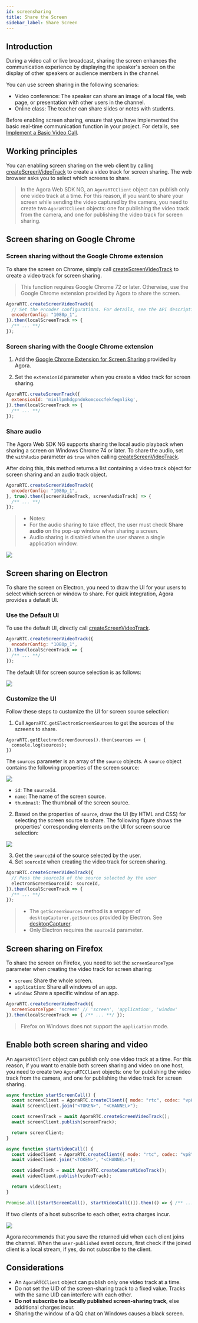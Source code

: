 ```yaml
---
id: screensharing
title: Share the Screen
sidebar_label: Share Screen
---
```


## Introduction

During a video call or live broadcast, sharing the screen enhances the communication experience by displaying the speaker's screen on the display of other speakers or audience members in the channel.

You can use screen sharing in the following scenarios:

- Video conference: The speaker can share an image of a local file, web page, or presentation with other users in the channel.
- Online class: The teacher can share slides or notes with students.

Before enabling screen sharing, ensure that you have implemented the basic real-time communication function in your project. For details, see [Implement a Basic Video Call](basic_call.md).

## Working principles

You can enabling screen sharing on the web client by calling [createScreenVideoTrack](/api/en/interfaces/iagorartc.html#createscreenvideotrack) to create a video track for screen sharing. The web browser asks you to select which screens to share.

> In the Agora Web SDK NG, an `AgoraRTCClient` object can publish only one video track at a time. For this reason, if you want to share your screen while sending the video captured by the camera, you need to create two `AgoraRTCClient` objects: one for publishing the video track from the camera, and one for publishing the video track for screen sharing.

## Screen sharing on Google Chrome

### Screen sharing without the Google Chrome extension

To share the screen on Chrome, simply call [createScreenVideoTrack](/api/en/interfaces/iagorartc.html#createscreenvideotrack) to create a video track for screen sharing.

> This function requires Google Chrome 72 or later. Otherwise, use the Google Chrome extension provided by Agora to share the screen.

```js
AgoraRTC.createScreenVideoTrack({
  // Set the encoder configurations. For details, see the API description
  encoderConfig: "1080p_1",
}).then(localScreenTrack => {
  /** ... **/
});
```

### Screen sharing with the Google Chrome extension

1. Add the [Google Chrome Extension for Screen Sharing](https://docs.agora.io/en/Interactive%20Broadcast/chrome_screensharing_plugin) provided by Agora.

2. Set the `extensionId` parameter when you create a video track for screen sharing.

```js
AgoraRTC.createScreenTrack({
  extensionId: 'minllpmhdgpndnkomcoccfekfegnlikg',
}).then(localScreenTrack => {
  /** ... **/
});

```

### Share audio
The Agora Web SDK NG supports sharing the local audio playback when sharing a screen on Windows Chrome 74 or later. To share the audio, set the `withAudio` parameter as `true` when calling [createScreenVideoTrack](/api/cn/interfaces/iagorartc.html#createscreenvideotrack).

After doing this, this method returns a list containing a video track object for screen sharing and an audio track object.

```js
AgoraRTC.createScreenVideoTrack({
  encoderConfig: "1080p_1",
}, true).then([screenVideoTrack, screenAudioTrack] => {
  /** ... **/
});
```

> - Notes:
> - For the audio sharing to take effect, the user must check **Share audio** on the pop-up window when sharing a screen.
> - Audio sharing is disabled when the user shares a single application window.

![](assets-en/screenaudio_en.png)

## Screen sharing on Electron

To share the screen on Electron, you need to draw the UI for your users to select which screen or window to share. For quick integration, Agora provides a default UI.

### Use the Default UI
To use the default UI, directly call [createScreenVideoTrack](/api/en/interfaces/iagorartc.html#createscreenvideotrack).

```js
AgoraRTC.createScreenVideoTrack({
  encoderConfig: "1080p_1",
}).then(localScreenTrack => {
  /** ... **/
});
```

The default UI for screen source selection is as follows:

![](assets-en/electron-en.png)

### Customize the UI
Follow these steps to customize the UI for screen source selection:
1. Call `AgoraRTC.getElectronScreenSources` to get the sources of the screens to share.
```
AgoraRTC.getElectronScreenSources().then(sources => {
  console.log(sources);
})
```
  The `sources` parameter is an array of the `source` objects. A `source` object contains the following properties of the screen source:

![](assets-en/source-en.png)

  - `id`: The `sourceId`.
  - `name`: The name of the screen source.
  - `thumbnail`: The thumbnail of the screen source.

2. Based on the properties of `source`, draw the UI (by HTML and CSS) for selecting the screen source to share. The following figure shows the properties' corresponding elements on the UI for screen source selection:

![](assets-en/electron2-en.jpeg)

3. Get the `sourceId` of the source selected by the user.
4. Set `sourceId` when creating the video track for screen sharing.

``` javascript
AgoraRTC.createScreenVideoTrack({
  // Pass the sourceId of the source selected by the user
  electronScreenSourceId： sourceId,
}).then(localScreenTrack => {
  /** ... **/
});
```

> - The `getScreenSources` method is a wrapper of `desktopCapturer.getSources` provided by Electron. See [desktopCapturer](https://electronjs.org/docs/api/desktop-capturer).
> - Only Electron requires the `sourceId` parameter.

## Screen sharing on Firefox

To share the screen on Firefox, you need to set the `screenSourceType` parameter when creating the video track for screen sharing:
- `screen`: Share the whole screen.
- `application`: Share all windows of an app.
- `window`: Share a specific window of an app.

```js
AgoraRTC.createScreenVideoTrack({
  screenSourceType: 'screen' // 'screen', 'application', 'window'
}).then(localScreenTrack => { /** ... **/ });
```

> Firefox on Windows does not support the `application` mode.

## Enable both screen sharing and video

An `AgoraRTCClient` object can publish only one video track at a time. For this reason, if you want to enable both screen sharing and video on one host, you need to create two `AgoraRTCClient` objects: one for publishing the video track from the camera, and one for publishing the video track for screen sharing.

```js
async function startScreenCall() {
  const screenClient = AgoraRTC.createClient({ mode: "rtc", codec: "vp8" });
  await screenClient.join("<TOKEN>", "<CHANNEL>");

  const screenTrack = await AgoraRTC.createScreenVideoTrack();
  await screenClient.publish(screenTrack);

  return screenClient;
}

async function startVideoCall() {
  const videoClient = AgoraRTC.createClient({ mode: "rtc", codec: "vp8" });
  await videoClient.join("<TOKEN>", "<CHANNEL>");

  const videoTrack = await AgoraRTC.createCameraVideoTrack();
  await videoClient.publish(videoTrack);

  return videoClient;
}

Promise.all([startScreenCall(), startVideoCall()]).then(() => { /** ... **/ });
```

If two clients of a host subscribe to each other, extra charges incur.

![](assets-en/subscribe_screen-en.png)

Agora recommends that you save the returned uid when each client joins the channel. When the `user-published` event occurs, first check if the joined client is a local stream, if yes, do not subscribe to the client.

## Considerations
- An `AgoraRTCClient` object can publish only one video track at a time.
- Do not set the UID of the screen-sharing track to a fixed value. Tracks with the same UID can interfere with each other.
- **Do not subscribe to a locally published screen-sharing track**, else additional charges incur.
- Sharing the window of a QQ chat on Windows causes a black screen.
